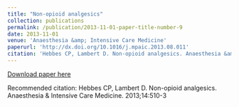 ```yaml
---
title: "Non-opioid analgesics"
collection: publications
permalink: /publication/2013-11-01-paper-title-number-9
date: 2013-11-01
venue: 'Anaesthesia &amp; Intensive Care Medicine'
paperurl: 'http://dx.doi.org/10.1016/j.mpaic.2013.08.011'
citation: 'Hebbes CP, Lambert D. Non-opioid analgesics. Anaesthesia &amp; Intensive Care Medicine. 2013;14:510-3'
---
```


<a href='http://dx.doi.org/10.1016/j.mpaic.2013.08.011'>Download paper here</a>

Recommended citation: Hebbes CP, Lambert D. Non-opioid analgesics. Anaesthesia & Intensive Care Medicine. 2013;14:510-3